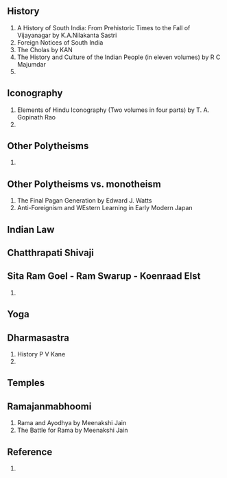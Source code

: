 ## History
1) A History of South India: From Prehistoric Times to the Fall of Vijayanagar by K.A.Nilakanta Sastri
2) Foreign Notices of South India
3) The Cholas by KAN
4) The History and Culture of the Indian People (in eleven volumes) by R C Majumdar
5) 

## Iconography
1) Elements of Hindu Iconography (Two volumes in four parts) by T. A. Gopinath Rao
2)

## Other Polytheisms
1) 

## Other Polytheisms vs. monotheism
1) The Final Pagan Generation by Edward J. Watts
2) Anti-Foreignism and WEstern Learning in Early Modern Japan

## Indian Law

## Chatthrapati Shivaji

## Sita Ram Goel - Ram Swarup - Koenraad Elst
1)

## Yoga

## Dharmasastra
1) History P V Kane
2) 

## Temples

## Ramajanmabhoomi
1) Rama and Ayodhya by Meenakshi Jain
2) The Battle for Rama by Meenakshi Jain

## Reference
1) 


